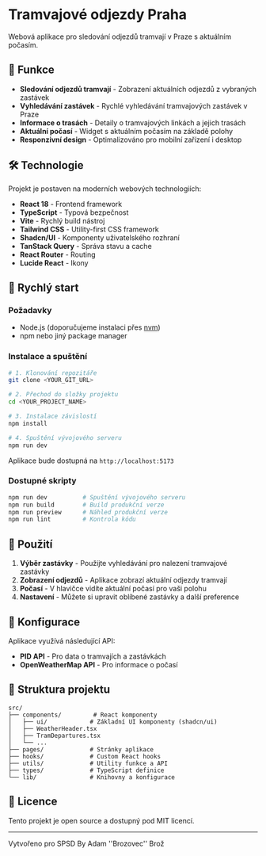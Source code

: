 
# Tramvajové odjezdy Praha

Webová aplikace pro sledování odjezdů tramvají v Praze s aktuálním počasím.

## 🚋 Funkce

- **Sledování odjezdů tramvají** - Zobrazení aktuálních odjezdů z vybraných zastávek
- **Vyhledávání zastávek** - Rychlé vyhledávání tramvajových zastávek v Praze
- **Informace o trasách** - Detaily o tramvajových linkách a jejich trasách
- **Aktuální počasí** - Widget s aktuálním počasím na základě polohy
- **Responzivní design** - Optimalizováno pro mobilní zařízení i desktop

## 🛠️ Technologie

Projekt je postaven na moderních webových technologiích:

- **React 18** - Frontend framework
- **TypeScript** - Typová bezpečnost
- **Vite** - Rychlý build nástroj
- **Tailwind CSS** - Utility-first CSS framework
- **Shadcn/UI** - Komponenty uživatelského rozhraní
- **TanStack Query** - Správa stavu a cache
- **React Router** - Routing
- **Lucide React** - Ikony

## 🚀 Rychlý start

### Požadavky

- Node.js (doporučujeme instalaci přes [nvm](https://github.com/nvm-sh/nvm#installing-and-updating))
- npm nebo jiný package manager

### Instalace a spuštění

```bash
# 1. Klonování repozitáře
git clone <YOUR_GIT_URL>

# 2. Přechod do složky projektu
cd <YOUR_PROJECT_NAME>

# 3. Instalace závislostí
npm install

# 4. Spuštění vývojového serveru
npm run dev
```

Aplikace bude dostupná na `http://localhost:5173`

### Dostupné skripty

```bash
npm run dev          # Spuštění vývojového serveru
npm run build        # Build produkční verze
npm run preview      # Náhled produkční verze
npm run lint         # Kontrola kódu
```

## 📱 Použití

1. **Výběr zastávky** - Použijte vyhledávání pro nalezení tramvajové zastávky
2. **Zobrazení odjezdů** - Aplikace zobrazí aktuální odjezdy tramvají
3. **Počasí** - V hlavičce vidíte aktuální počasí pro vaši polohu
4. **Nastavení** - Můžete si upravit oblíbené zastávky a další preference


## 🔧 Konfigurace

Aplikace využívá následující API:

- **PID API** - Pro data o tramvajích a zastávkách
- **OpenWeatherMap API** - Pro informace o počasí

## 📂 Struktura projektu

```
src/
├── components/         # React komponenty
│   ├── ui/            # Základní UI komponenty (shadcn/ui)
│   ├── WeatherHeader.tsx
│   ├── TramDepartures.tsx
│   └── ...
├── pages/             # Stránky aplikace
├── hooks/             # Custom React hooks
├── utils/             # Utility funkce a API
├── types/             # TypeScript definice
└── lib/               # Knihovny a konfigurace
```

## 📄 Licence

Tento projekt je open source a dostupný pod MIT licencí.

---

Vytvořeno pro SPSD By Adam ''Brozovec'' Brož
```

